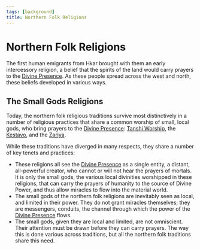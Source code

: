 ```yaml
---
tags: [background]
title: Northern Folk Religions
---
```



# Northern Folk Religions

The first human emigrants from Hkar brought with them an early intercessory religion, a belief that the spirits of the land would carry prayers to the [Divine Presence](<../../gods/high-gods/divine-presence.md>). As these people spread across the west and north, these beliefs developed in various ways. 
## The Small Gods Religions

Today, the northern folk religious traditions survive most distinctively in a number of religious practices that share a common worship of small, local gods, who bring prayers to the [Divine Presence](<../../gods/high-gods/divine-presence.md>): [Tanshi Worship](<./tanshi-worship.md>), the [Kestavo](<./kestavo.md>), and the [Zariya](<./zariya.md>). 



While these traditions have diverged in many respects, they share a number of key tenets and practices:
- These religions all see the [Divine Presence](<../../gods/high-gods/divine-presence.md>) as a single entity, a distant, all-powerful creator, who cannot or will not hear the prayers of mortals. It is only the small gods, the various local divinities worshipped in these religions, that can carry the prayers of humanity to the source of Divine Power, and thus allow miracles to flow into the material world.
- The small gods of the northern folk religions are inevitably seen as local, and limited in their power. They do not grant miracles themselves; they are messengers, conduits, the channel through which the power of the [Divine Presence](<../../gods/high-gods/divine-presence.md>) flows. 
- The small gods, given they are local and limited, are not omniscient. Their attention must be drawn before they can carry prayers. The way this is done various across traditions, but all the northern folk traditions share this need.

